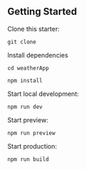 ## Getting Started

Clone this starter:


```
git clone 

```

Install dependencies

```
cd weatherApp

```
```
npm install
```

Start local development:

```
npm run dev
```

Start preview:

```
npm run preview
```

Start production:

```
npm run build
```


